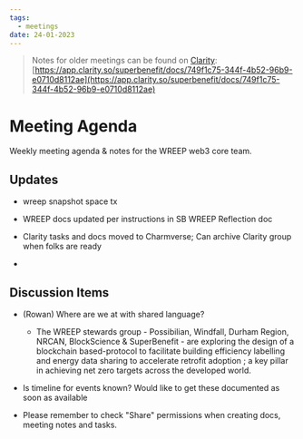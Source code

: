 ```yaml
---
tags:
  - meetings
date: 24-01-2023
---
```


> Notes for older meetings can be found on [Clarity](https://app.clarity.so/superbenefit/docs/749f1c75-344f-4b52-96b9-e0710d8112ae):
> [https://app.clarity.so/superbenefit/docs/749f1c75-344f-4b52-96b9-e0710d8112ae](https://app.clarity.so/superbenefit/docs/749f1c75-344f-4b52-96b9-e0710d8112ae)

# Meeting Agenda

Weekly meeting agenda & notes for the WREEP web3 core team.

## Updates

- wreep snapshot space tx

- WREEP docs updated per instructions in SB WREEP Reflection doc

- Clarity tasks and docs moved to Charmverse; Can archive Clarity group when folks are ready

- 

## Discussion Items

- (Rowan) Where are we at with shared language?

  - The WREEP stewards group - Possibilian, Windfall, Durham Region, NRCAN, BlockScience & SuperBenefit - are exploring the design of a blockchain based-protocol to facilitate building efficiency labelling and energy data sharing to accelerate retrofit adoption ; a key pillar in achieving net zero targets across the developed world.

- Is timeline for events known? Would like to get these documented as soon as available

- Please remember to check "Share" permissions when creating docs, meeting notes and tasks.